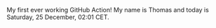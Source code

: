 My first ever working GitHub Action!
My name is Thomas and today is Saturday, 25 December, 02:01 CET. 
